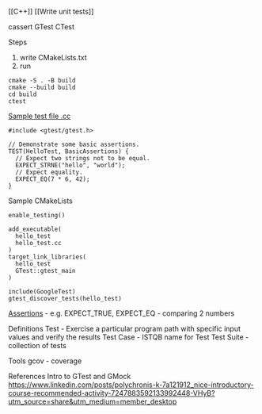 [[C++]]
[[Write unit tests]]

cassert
GTest
CTest

Steps
1. write CMakeLists.txt
2. run
```
cmake -S . -B build
cmake --build build
cd build
ctest
```
[Sample test file .cc](https://google.github.io/googletest/quickstart-cmake.html#create-and-run-a-binary)

```
#include <gtest/gtest.h>

// Demonstrate some basic assertions.
TEST(HelloTest, BasicAssertions) {
  // Expect two strings not to be equal.
  EXPECT_STRNE("hello", "world");
  // Expect equality.
  EXPECT_EQ(7 * 6, 42);
}
```

Sample CMakeLists
```
enable_testing()

add_executable(
  hello_test
  hello_test.cc
)
target_link_libraries(
  hello_test
  GTest::gtest_main
)

include(GoogleTest)
gtest_discover_tests(hello_test)
```
[Assertions](https://google.github.io/googletest/reference/assertions.html) - e.g. EXPECT_TRUE, EXPECT_EQ - comparing 2 numbers

Definitions
Test - Exercise a particular program path with specific input values and verify the results
Test Case - ISTQB name for Test
Test Suite - collection of tests

Tools
gcov - coverage

References
Intro to GTest and GMock
https://www.linkedin.com/posts/polychronis-k-7a121912_nice-introductory-course-recommended-activity-7247883592133992448-VHyB?utm_source=share&utm_medium=member_desktop